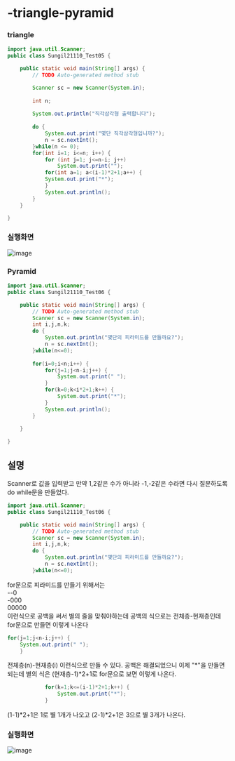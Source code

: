 # -triangle-pyramid

### triangle

```java
import java.util.Scanner;
public class Sungil21110_Test05 {

	public static void main(String[] args) {
		// TODO Auto-generated method stub

		Scanner sc = new Scanner(System.in);
		
		int n;
		
		System.out.println("직각삼각형 출력합니다");
		
		do {
			System.out.print("몇단 직각삼각형입니까?");
			n = sc.nextInt();
		}while(n <= 0);
		for(int i=1; i<=n; i++) {
			for (int j=1; j<=n-i; j++)
				System.out.print("");
			for(int a=1; a<(i-1)*2+1;a++) {
			System.out.print("*");
			}			
			System.out.println();
		}
	}

}
```
### 실행화면
![image](https://user-images.githubusercontent.com/123055714/224196982-7820a91b-dbdc-405a-acd9-10f33eeee7e2.png)


### Pyramid

```java
import java.util.Scanner;
public class Sungil21110_Test06 {

	public static void main(String[] args) {
		// TODO Auto-generated method stub
		Scanner sc = new Scanner(System.in);
		int i,j,n,k;
		do {
			System.out.println("몇단의 피라미드를 만들까요?");
			n = sc.nextInt();
		}while(n<=0);
		
		for(i=0;i<n;i++) {
			for(j=1;j<n-i;j++) {
				System.out.print(" ");
			}
			for(k=0;k<i*2+1;k++) {
				System.out.print("*");
			}
			System.out.println();
		}
	
	}

}
```

## 설명
Scanner로 값을 입력받고 만약 1,2같은 수가 아니라 -1,-2같은 수라면 다시 질문하도록 do while문을 만들었다.
```java
import java.util.Scanner;
public class Sungil21110_Test06 {

	public static void main(String[] args) {
		// TODO Auto-generated method stub
		Scanner sc = new Scanner(System.in);
		int i,j,n,k;
		do {
			System.out.println("몇단의 피라미드를 만들까요?");
			n = sc.nextInt();
		}while(n<=0);

```

for문으로 피라미드를 만들기 위해서는<br>
--0<br>
-000<br>
00000<br>
이런식으로 공백을 써서 별의 줄을 맞춰야하는데
공백의 식으로는 전체층-현재층인데 for문으로 만들면 이렇게 나온다
```java
for(j=1;j<n-i;j++) {
	System.out.print(" ");
	}
```
전체층(n)-현재층(i) 이런식으로 만들 수 있다. 공백은 해결되었으니 이제 "*"을 만들면되는데
별의 식은 (현재층-1)*2+1로 for문으로 보면 이렇게 나온다.
```java
			for(k=1;k<=(i-1)*2+1;k++) {
				System.out.print("*");
			}
```
(1-1)*2+1은 1로 별 1개가 나오고
(2-1)*2+1은 3으로 별 3개가 나온다.


### 실행화면
![image](https://user-images.githubusercontent.com/123055714/224196534-150470ba-3597-4d93-b27d-394e704aa699.png)
